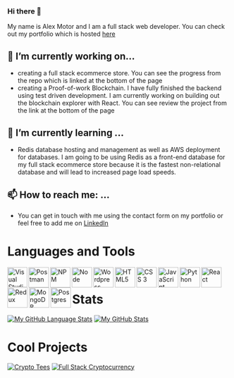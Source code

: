 ### Hi there 👋

My name is Alex Motor and I am a full stack web developer. You can check out my portfolio which is hosted [here](https://portfolio-86140.web.app/)

## 🔭 I’m currently working on...
- creating a full stack ecommerce store. You can see the progress from the repo which is linked at the bottom of the page
- creating a Proof-of-work Blockchain. I have fully finished the backend using test driven development. 
I am currently working on building 
out the blockchain explorer with React. You can see review the project from the link at the 
bottom of the page

## 🌱 I’m currently learning ...
- Redis database hosting and management as well as AWS deployment for databases. I am going to be using Redis as a front-end database for my full stack ecommerce store because it is the fastest non-relational database and will lead to increased page load speeds. 

 ## 📫 How to reach me: ...
 - You can get in touch with me using the contact form on my portfolio or feel free to 
 add me on [LinkedIn](https://www.linkedin.com/in/alex-motor-324b9792/)
 
 # Languages and Tools
<img align="left" alt="Visual Studio Code" width="45px" src="https://img.icons8.com/color/48/000000/visual-studio-code-2019.png" />
<img align="left" alt="Postman" width="46px" src="https://img.icons8.com/dusk/64/000000/postman-api.png" />
<img align="left" alt="NPM" width="46px" src="https://img.icons8.com/color/48/000000/npm.png" />
<img align="left" alt="Node" width="46px" src="https://img.icons8.com/color/48/000000/nodejs.png" />
<img img align="left" alt="Wordpress" width="46px" src="https://img.icons8.com/color/48/000000/wordpress.png" />
<img align="left" alt="HTML5" width="46px" src="https://img.icons8.com/color/48/000000/html-filetype--v2.png" />
<img align="left" alt="CSS 3" width="46px" src="https://img.icons8.com/color/48/000000/css3.png" />
<img align="left" alt="JavaScript" width="46px" src="https://img.icons8.com/color/48/000000/javascript--v2.png" />
<img align="left" alt="Python" width="46px" src="https://img.icons8.com/color/48/000000/python--v2.png" />
<img align="left" alt="React" width="46px" src="https://img.icons8.com/ultraviolet/40/000000/react--v2.png" />
<img align="left" alt="Redux" width="46px" src="https://img.icons8.com/color/48/000000/redux.png" />
<img align="left" alt="MongoDB" width="46px" src="https://img.icons8.com/color/48/000000/mongodb.png" />
<img align="left" alt="Postgres" width="46px" src="https://img.icons8.com/color/48/000000/postgreesql.png" />
<br />

 
# Stats
[![My GitHub Language Stats](https://github-readme-stats.vercel.app/api/top-langs/?username=amotor-AM&langs_count=5&theme=gotham&layout=compact)]()
[![My GitHub Stats](https://github-readme-stats.vercel.app/api/?username=amotor-AM&count_private=true&theme=gotham&showicons=true&hide=issues)]()

# Cool Projects
[![Crypto Tees](https://github-readme-stats.vercel.app/api/pin/?username=amotor-AM&repo=crypto-tees)](https://github.com/amotor-AM/crypto-tees)
[![Full Stack Cryptocurrency](https://github-readme-stats.vercel.app/api/pin/?username=amotor-AM&repo=Full-Stack-Cryptocurrency)](https://github.com/amotor-AM/Full-Stack-Cryptocurrency)


<!--
**amotor-AM/amotor-AM** is a ✨ _special_ ✨ repository because its `README.md` (this file) appears on your GitHub profile.

Here are some ideas to get you started:

- 🔭 I’m currently working on ...
- 🌱 I’m currently learning ...
- 👯 I’m looking to collaborate on ...
- 🤔 I’m looking for help with ...
- 💬 Ask me about ...
- 📫 How to reach me: ...
- 😄 Pronouns: ...
- ⚡ Fun fact: ...
-->
